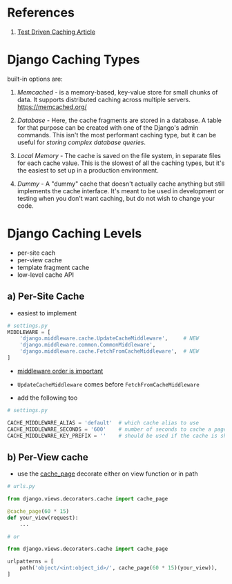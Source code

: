 # References

1. [Test Driven Caching Article](https://testdriven.io/blog/django-caching/)

# Django Caching Types
built-in options are:

1. *Memcached* - is a memory-based, key-value store for small chunks of data. It supports distributed caching across multiple servers. https://memcached.org/

2. *Database* - Here, the cache fragments are stored in a database. A table for that purpose can be created with one of the Django's admin commands. This isn't the most performant caching type, but it can be useful for _storing complex database queries_.

3. *Local Memory* - The cache is saved on the file system, in separate files for each cache value. This is the slowest of all the caching types, but it's the easiest to set up in a production environment.

4. *Dummy* - A "dummy" cache that doesn't actually cache anything but still implements the cache interface. It's meant to be used in development or testing when you don't want caching, but do not wish to change your code.


# Django Caching Levels

- per-site cach
- per-view cache
- template fragment cache
- low-level cache API


## a) Per-Site Cache
- easiest to implement
```python
# settings.py
MIDDLEWARE = [
    'django.middleware.cache.UpdateCacheMiddleware',     # NEW
    'django.middleware.common.CommonMiddleware',
    'django.middleware.cache.FetchFromCacheMiddleware',  # NEW
]
```
- [middleware order is important](https://docs.djangoproject.com/en/3.2/topics/cache/#order-of-middleware)
- `UpdateCacheMiddleware` comes before `FetchFromCacheMiddleware`

- add the following too
```python
# settings.py

CACHE_MIDDLEWARE_ALIAS = 'default'  # which cache alias to use
CACHE_MIDDLEWARE_SECONDS = '600'    # number of seconds to cache a page for (TTL)
CACHE_MIDDLEWARE_KEY_PREFIX = ''    # should be used if the cache is shared across multiple sites that use the same Django instance
```


## b) Per-View cache

- use the [cache_page](https://docs.djangoproject.com/en/3.2/topics/cache/#django.views.decorators.cache.cache_page) decorate either on view function or in path

```python
# urls.py

from django.views.decorators.cache import cache_page

@cache_page(60 * 15)
def your_view(request):
    ...

# or

from django.views.decorators.cache import cache_page

urlpatterns = [
    path('object/<int:object_id>/', cache_page(60 * 15)(your_view)),
]
```
